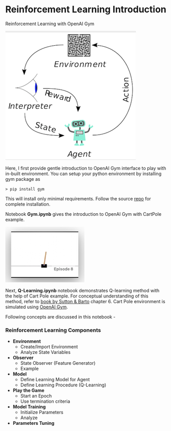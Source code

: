 # Reinforcement Learning Introduction

Reinforcement Learning with OpenAI Gym

<img src="RL.png">

Here, I first provide gentle introduction to OpenAI Gym interface to play with in-built environment. You can setup your python environment by installing gym package as 
```
> pip install gym
```

This will install only minimal requirements. Follow the source [repo](https://github.com/openai/gym) for complete installation.

Notebook __Gym.ipynb__ gives the introduction to OpenAI Gym with CartPole example. 

<img src="CartPole.png">


Next, __Q-Learning.ipynb__ notebook demonstrates Q-learning method with the help of Cart Pole example. For conceptual understanding of this method, refer to [book by Sutton & Barto](https://web.stanford.edu/class/psych209/Readings/SuttonBartoIPRLBook2ndEd.pdf) chapter 6. Cart Pole environment is simulated using [OpenAI Gym](https://gym.openai.com/). 

Following concepts are discussed in this notebook -

### Reinforcement Learning Components
  * __Environment__
    * Create/Import Environment
    * Analyze State Variables
  * __Observer__
    * State Observer (Feature Generator)
    * Example
  * __Model__
    * Define Learning Model for Agent 
    * Define Learning Procedure (Q-Learning)
  * __Play the Game__
    * Start an Epoch
    * Use termination criteria
  * __Model Training__
    * Initialize Parameters
    * Analyze 
  * __Parameters Tuning__